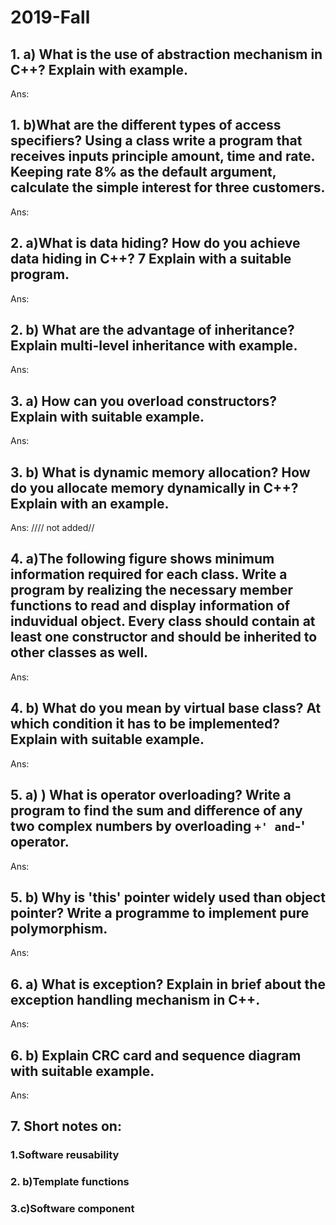 # 2019-Fall

## 1. a) What is the use of abstraction mechanism in C++? Explain with example.

Ans:

## 1. b)What are the different types of access specifiers? Using a class write a program that receives inputs principle amount, time and rate. Keeping rate 8% as the default argument, calculate the simple interest for three customers.

Ans:

## 2. a)What is data hiding? How do you achieve data hiding in C++? 7 Explain with a suitable program.

Ans:

## 2. b) What are the advantage of inheritance? Explain multi-level inheritance with example.

Ans:

## 3. a) How can you overload constructors? Explain with suitable example.

Ans:

## 3. b) What is dynamic memory allocation? How do you allocate memory dynamically in C++? Explain with an example.

Ans: //// not added//

## 4. a)The following figure shows minimum information required for each class. Write a program by realizing the necessary member functions to read and display information of induvidual object. Every class should contain at least one constructor and should be inherited to other classes as well.

Ans:

## 4. b) What do you mean by virtual base class? At which condition it has to be implemented? Explain with suitable example.

Ans:

## 5. a) ) What is operator overloading? Write a program to find the sum and difference of any two complex numbers by overloading `+' and`-' operator.

Ans:

## 5. b) Why is 'this' pointer widely used than object pointer? Write a programme to implement pure polymorphism.

Ans:

## 6. a) What is exception? Explain in brief about the exception handling mechanism in C++.

Ans:

## 6. b) Explain CRC card and sequence diagram with suitable example.

Ans:

## 7. Short notes on:

### 1.Software reusability

### 2. b)Template functions

### 3.c)Software component
